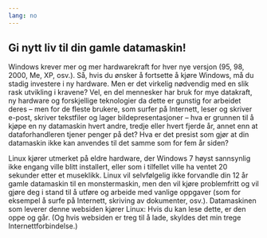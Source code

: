 ```yaml
---
lang: no
---
```





<h2>Gi nytt liv til din gamle datamaskin!</h2>

Windows krever mer og mer hardwarekraft for hver nye versjon (95, 98, 2000, Me, XP, osv.). Så, hvis du ønsker å fortsette å kjøre Windows, må du stadig investere i ny hardware. Men er det virkelig nødvendig med en slik rask utvikling i kravene? Vel, en del mennesker har bruk for mye datakraft, ny hardware og forskjellige teknologier da dette er gunstig for arbeidet deres – men for de fleste brukere, som surfer på Internett, leser og skriver e-post, skriver tekstfiler og lager bildepresentasjoner – hva er grunnen til å kjøpe en ny datamaskin hvert andre, tredje eller hvert fjerde år, annet enn at dataforhandleren tjener penger på det? Hva er det presist som gjør at din datamaskin ikke kan anvendes til det samme som for fem år siden?

Linux kjører utmerket på eldre hardware, der Windows 7 høyst sannsynlig ikke engang ville blitt installert, eller som i tilfellet ville ha ventet 20 sekunder etter et museklikk. Linux vil selvfølgelig ikke forvandle din 12 år gamle datamaskin til en monstermaskin, men den vil kjøre problemfritt og vil gjøre deg i stand til å utføre og arbeide med vanlige oppgaver (som for eksempel å surfe på Internett, skriving av dokumenter, osv.). Datamaskinen som leverer denne websiden kjører Linux: Hvis du kan lese dette, er den oppe og går. (Og hvis websiden er treg til å lade, skyldes det min trege Internettforbindelse.)





